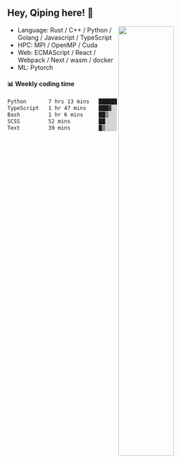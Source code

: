 

## Hey, Qiping here! :wave:

[<img align="right" width="50%" src="https://github-readme-stats.vercel.app/api?username=ppppqp&theme=dark&show_icons=true">](https://metrics.lecoq.io/ppppqp?template=classic)



-   Language: Rust / C++ / Python / Golang / Javascript / TypeScript
-   HPC: MPI / OpenMP / Cuda
-   Web: ECMAScript / React / Webpack / Next / wasm / docker
-   ML: Pytorch



#### :bar_chart: Weekly coding time

<!--START_SECTION:waka-->

```txt
Python       7 hrs 13 mins   ███████████████▒░░░░░░░░░   61.25 %
TypeScript   1 hr 47 mins    ███▓░░░░░░░░░░░░░░░░░░░░░   15.24 %
Bash         1 hr 6 mins     ██▒░░░░░░░░░░░░░░░░░░░░░░   09.45 %
SCSS         52 mins         ██░░░░░░░░░░░░░░░░░░░░░░░   07.42 %
Text         39 mins         █▒░░░░░░░░░░░░░░░░░░░░░░░   05.55 %
```

<!--END_SECTION:waka-->
